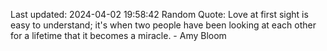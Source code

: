 Last updated: 2024-04-02 19:58:42
Random Quote: Love at first sight is easy to understand; it's when two people have been looking at each other for a lifetime that it becomes a miracle. - Amy Bloom